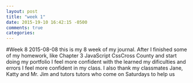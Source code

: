 ```yaml
---
layout: post
title: "week 1"
date: 2015-19-10 16:42:15 -0500
comments: true
categories:
---
```

#Week 8
2015-08-08 this is my 8 week of my journal. After I finished some of my homework, like Chapter 3 JavaScript CssCross County and start doing my portfolio I feel more confident with the learned my dificulties and errors  I feel more confident in my class. I  also thank my classmates Jane, Katty and Mr. Jim and tutors tutors  who come on Saturdays to help us